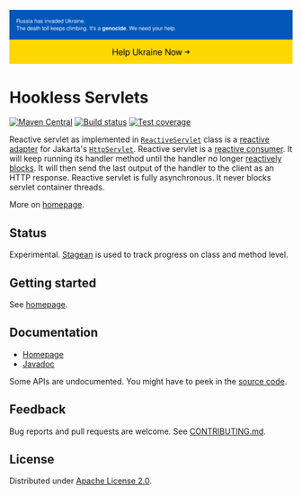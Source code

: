 <!--- Generated by scripts/configure.py --->
[![SWUbanner](https://raw.githubusercontent.com/vshymanskyy/StandWithUkraine/main/banner2-direct.svg)](https://github.com/vshymanskyy/StandWithUkraine/blob/main/docs/README.md)

# Hookless Servlets

[![Maven Central](https://img.shields.io/maven-central/v/com.machinezoo.hookless/hookless-servlets)](https://central.sonatype.com/artifact/com.machinezoo.hookless/hookless-servlets)
[![Build status](https://github.com/robertvazan/hookless-servlets/workflows/build/badge.svg)](https://github.com/robertvazan/hookless-servlets/actions/workflows/build.yml)
[![Test coverage](https://codecov.io/gh/robertvazan/hookless-servlets/branch/master/graph/badge.svg)](https://codecov.io/gh/robertvazan/hookless-servlets)

Reactive servlet as implemented in [`ReactiveServlet`](https://hookless.machinezoo.com/javadocs/servlets/com.machinezoo.hookless.servlets/com/machinezoo/hookless/servlets/ReactiveServlet.html) class
is a [reactive adapter](https://hookless.machinezoo.com/adapters) for Jakarta's
[`HttpServlet`](https://javadoc.io/static/jakarta.servlet/jakarta.servlet-api/5.0.0/jakarta/servlet/http/HttpServlet.html).
Reactive servlet is a [reactive consumer](https://hookless.machinezoo.com/consumer).
It will keep running its handler method until the handler no longer [reactively blocks](https://hookless.machinezoo.com/blocking).
It will then send the last output of the handler to the client as an HTTP response.
Reactive servlet is fully asynchronous. It never blocks servlet container threads.

More on [homepage](https://hookless.machinezoo.com/servlets).

## Status

Experimental. [Stagean](https://stagean.machinezoo.com/) is used to track progress on class and method level.

## Getting started

See [homepage](https://hookless.machinezoo.com/servlets).

## Documentation

* [Homepage](https://hookless.machinezoo.com/servlets)
* [Javadoc](https://hookless.machinezoo.com/javadocs/servlets/com.machinezoo.hookless.servlets/com/machinezoo/hookless/servlets/package-summary.html)

Some APIs are undocumented. You might have to peek in the [source code](src/main/java/com/machinezoo/hookless/servlets).

## Feedback

Bug reports and pull requests are welcome. See [CONTRIBUTING.md](CONTRIBUTING.md).

## License

Distributed under [Apache License 2.0](LICENSE).
